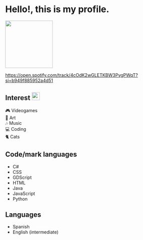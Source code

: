 # Hello!, this is my profile.
<img src="https://c.tenor.com/j3cVEPj4bzkAAAAC/cat-typing.gif" height="150px" widht="150px">

https://open.spotify.com/track/4cOdK2wGLETKBW3PvgPWqT?si=b949f885952a4d51

## Interest <img src="https://www.kindpng.com/picc/m/179-1795442_ahegao-love-live-png-download-transparent-ahegao-png.png" height="25px" widht="25px">
:video_game: Videogames <br> 
:art: Art <br>
:notes: Music <br>
:computer: Coding <br>
:cat2: Cats

## Code/mark languages
- C#
- CSS
- GDScript
- HTML
- Java
- JavaScript
- Python

## Languages
- Spanish
- English (intermediate)
